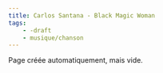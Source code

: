 ```yaml
---
title: Carlos Santana - Black Magic Woman
tags:
    - -draft
    - musique/chanson
---
```


Page créée automatiquement, mais vide.
